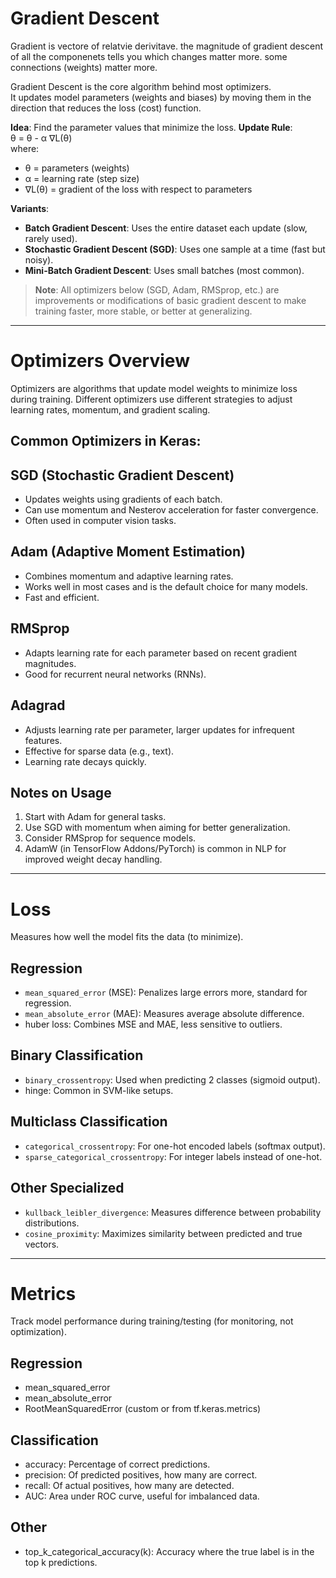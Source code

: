 # Gradient Descent

Gradient is vectore of relatvie derivitave.
the magnitude of gradient descent of all the componenets tells you which changes matter more. some connections (weights) matter more.

Gradient Descent is the core algorithm behind most optimizers.  
It updates model parameters (weights and biases) by moving them in the direction that reduces the loss (cost) function.

**Idea**: Find the parameter values that minimize the loss.
**Update Rule**:  
  θ = θ - α ∇L(θ)  
where:  
  - θ = parameters (weights)  
  - α = learning rate (step size)  
  - ∇L(θ) = gradient of the loss with respect to parameters  

**Variants**:
  - **Batch Gradient Descent**: Uses the entire dataset each update (slow, rarely used).  
  - **Stochastic Gradient Descent (SGD)**: Uses one sample at a time (fast but noisy).  
  - **Mini-Batch Gradient Descent**: Uses small batches (most common).  

> **Note**: All optimizers below (SGD, Adam, RMSprop, etc.) are improvements or modifications of basic gradient descent to make training faster, more stable, or better at generalizing.

---

# Optimizers Overview

Optimizers are algorithms that update model weights to minimize loss during training. Different optimizers use different strategies to adjust learning rates, momentum, and gradient scaling.

## Common Optimizers in Keras:

## SGD (Stochastic Gradient Descent)

- Updates weights using gradients of each batch.
- Can use momentum and Nesterov acceleration for faster convergence.
- Often used in computer vision tasks.

## Adam (Adaptive Moment Estimation)

- Combines momentum and adaptive learning rates.
- Works well in most cases and is the default choice for many models.
- Fast and efficient.

## RMSprop

- Adapts learning rate for each parameter based on recent gradient magnitudes.
- Good for recurrent neural networks (RNNs).

## Adagrad
- Adjusts learning rate per parameter, larger updates for infrequent features.
- Effective for sparse data (e.g., text).
- Learning rate decays quickly.

## Notes on Usage
1. Start with Adam for general tasks.
2. Use SGD with momentum when aiming for better generalization.
3. Consider RMSprop for sequence models.
4. AdamW (in TensorFlow Addons/PyTorch) is common in NLP for improved weight decay handling.

---

# Loss
Measures how well the model fits the data (to minimize).

## Regression

- `mean_squared_error` (MSE): Penalizes large errors more, standard for regression.
- `mean_absolute_error` (MAE): Measures average absolute difference.
- huber loss: Combines MSE and MAE, less sensitive to outliers.

## Binary Classification

- `binary_crossentropy`: Used when predicting 2 classes (sigmoid output).
- hinge: Common in SVM-like setups.

## Multiclass Classification

- `categorical_crossentropy`: For one-hot encoded labels (softmax output).
- `sparse_categorical_crossentropy`: For integer labels instead of one-hot.

## Other Specialized
- `kullback_leibler_divergence`: Measures difference between probability distributions.
- `cosine_proximity`: Maximizes similarity between predicted and true vectors.

---

# Metrics
Track model performance during training/testing (for monitoring, not optimization).

## Regression

- mean_squared_error
- mean_absolute_error
- RootMeanSquaredError (custom or from tf.keras.metrics)

## Classification

- accuracy: Percentage of correct predictions.
- precision: Of predicted positives, how many are correct.
- recall: Of actual positives, how many are detected.
- AUC: Area under ROC curve, useful for imbalanced data.

## Other

- top_k_categorical_accuracy(k): Accuracy where the true label is in the top k predictions.